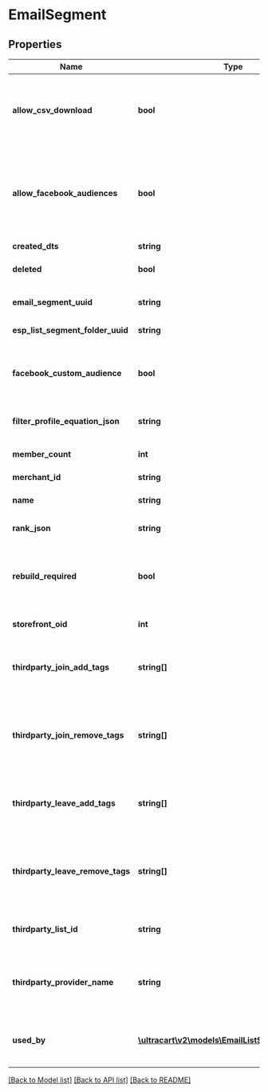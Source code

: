 # EmailSegment

## Properties
Name | Type | Description | Notes
------------ | ------------- | ------------- | -------------
**allow_csv_download** | **bool** | True if the current user has the rights to download this segment. | [optional] 
**allow_facebook_audiences** | **bool** | True if this StoreFront has the Facebook Analytics app connected and supports them | [optional] 
**created_dts** | **string** | Created date | [optional] 
**deleted** | **bool** | True if this campaign was deleted | [optional] 
**email_segment_uuid** | **string** | Email segment UUID | [optional] 
**esp_list_segment_folder_uuid** | **string** | List/Segment folder UUID | [optional] 
**facebook_custom_audience** | **bool** | True if you want to sync to a facebook custom audience | [optional] 
**filter_profile_equation_json** | **string** | File profile equation json | [optional] 
**member_count** | **int** | Count of members in this segment | [optional] 
**merchant_id** | **string** | Merchant ID | [optional] 
**name** | **string** | Name of email segment | [optional] 
**rank_json** | **string** | Rank settings json | [optional] 
**rebuild_required** | **bool** | True if a rebuild is required because some part of the segment has changed | [optional] 
**storefront_oid** | **int** | Storefront oid | [optional] 
**thirdparty_join_add_tags** | **string[]** | Third party provider tags to add when a customer joins the segment. | [optional] 
**thirdparty_join_remove_tags** | **string[]** | Third party provider tags to remove when a customer joins the segment. | [optional] 
**thirdparty_leave_add_tags** | **string[]** | Third party provider tags to add when a customer leaves the segment. | [optional] 
**thirdparty_leave_remove_tags** | **string[]** | Third party provider tags to remove when a customer leaves the segment. | [optional] 
**thirdparty_list_id** | **string** | List id of third party provider to sync with. | [optional] 
**thirdparty_provider_name** | **string** | Name of third party provider to sync segment to a list with. | [optional] 
**used_by** | [**\ultracart\v2\models\EmailListSegmentUsedBy[]**](EmailListSegmentUsedBy.md) | Details on the flows or campaigns that use this list. | [optional] 

[[Back to Model list]](../README.md#documentation-for-models) [[Back to API list]](../README.md#documentation-for-api-endpoints) [[Back to README]](../README.md)


